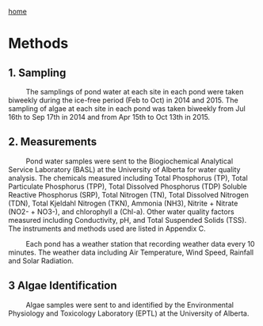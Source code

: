 ---
---

[home](home.html)

# Methods

## 1. Sampling

&nbsp;&nbsp;&nbsp;&nbsp;&nbsp;&nbsp;&nbsp;&nbsp;&nbsp;The samplings of pond water at each site in each pond were taken biweekly during the ice-free period (Feb to Oct) in 2014 and 2015. The sampling of algae at each site in each pond was taken biweekly from Jul 16th to Sep 17th in 2014 and from Apr 15th to Oct 13th in 2015.



## 2. Measurements
&nbsp;&nbsp;&nbsp;&nbsp;&nbsp;&nbsp;&nbsp;&nbsp;&nbsp;Pond water samples were sent to the Biogiochemical Analytical Service Laboratory (BASL) at the University of Alberta for water quality analysis. The chemicals measured including Total Phosphorus (TP), Total Particulate Phosphorus (TPP), Total Dissolved Phosphorus (TDP) Soluble Reactive Phosphorus (SRP), Total Nitrogen (TN), Total Dissolved Nitrogen (TDN), Total Kjeldahl Nitrogen (TKN), Ammonia (NH3), Nitrite + Nitrate (NO2- + NO3-), and chlorophyll a (Chl-a). Other water quality factors measured including Conductivity, pH, and Total Suspended Solids (TSS). The instruments and methods used are listed in Appendix C.



&nbsp;&nbsp;&nbsp;&nbsp;&nbsp;&nbsp;&nbsp;&nbsp;&nbsp;Each pond has a weather station that recording weather data every 10 minutes. The weather data including Air Temperature, Wind Speed, Rainfall and Solar Radiation.



## 3 Algae Identification
&nbsp;&nbsp;&nbsp;&nbsp;&nbsp;&nbsp;&nbsp;&nbsp;&nbsp;Algae samples were sent to and identified by the Environmental Physiology and Toxicology Laboratory (EPTL) at the University of Alberta.
